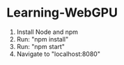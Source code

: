 # Learning-WebGPU
1) Install Node and npm
2) Run: "npm install"
3) Run: "npm start"
4) Navigate to "localhost:8080"
